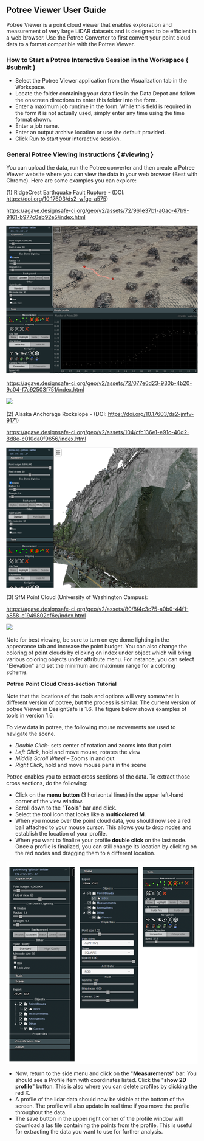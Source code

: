 ## Potree Viewer User Guide

Potree Viewer is a point cloud viewer that enables exploration and measurement of very large LiDAR datasets and is designed to be efficient in a web browser. Use the Potree Converter to first convert your point cloud data to a format compatible with the Potree Viewer.

### How to Start a Potree Interactive Session in the Workspace { #submit }

<ul>
<li>Select the Potree Viewer application from the Visualization tab in the Workspace.</li>
<li>Locate the folder containing your data files in the Data Depot and follow the onscreen directions to enter this folder into the form.</li>
<li>Enter a maximum job runtime in the form. While this field is required in the form it is not actually used, simply enter any time using the time format shown.</li>
<li>Enter a job name.</li>
<li>Enter an output archive location or use the default provided.</li>
<li>Click Run to start your interactive session.</li>
</ul>

### General Potree Viewing Instructions { #viewing }

You can upload the data, run the Potree converter and then create a Potree Viewer website where you can view the data in your web browser (Best with Chrome). Here are some examples you can explore:

(1) RidgeCrest Earthquake Fault Rupture - (DOI: <a data-ng-href="https://doi.org/10.17603/ds2-wfgc-a575" href="https://doi.org/10.17603/ds2-wfgc-a575">https://doi.org/10.17603/ds2-wfgc-a575</a>)

<a href="https://agave.designsafe-ci.org/geo/v2/assets/72/961e37b1-a0ac-47b9-9161-b977c0eb92e5/index.html">https://agave.designsafe-ci.org/geo/v2/assets/72/961e37b1-a0ac-47b9-9161-b977c0eb92e5/index.html</a>


![](./imgs/potreeviewer-1.png)

<a href="https://agave.designsafe-ci.org/geo/v2/assets/72/077e6d23-930b-4b20-9c04-f7c92503f751/index.html">https://agave.designsafe-ci.org/geo/v2/assets/72/077e6d23-930b-4b20-9c04-f7c92503f751/index.html</a>


![](./imgs/potreeviewer-2.png)


(2) Alaska Anchorage Rockslope - (DOI: <a data-ng-href="https://doi.org/10.17603/ds2-jmfv-9171" href="https://doi.org/10.17603/ds2-jmfv-9171">https://doi.org/10.17603/ds2-jmfv-9171</a>)

<a href="https://agave.designsafe-ci.org/geo/v2/assets/104/cfc136e1-e91c-40d2-8d8e-c010da0f9656/index.html">https://agave.designsafe-ci.org/geo/v2/assets/104/cfc136e1-e91c-40d2-8d8e-c010da0f9656/index.html</a>


![](./imgs/potreeviewer-3.png)

(3) SfM Point Cloud (University of Washington Campus):

<a href="https://agave.designsafe-ci.org/geo/v2/assets/80/8f4c3c75-a0b0-44f1-a858-e1949802cf6e/index.html">https://agave.designsafe-ci.org/geo/v2/assets/80/8f4c3c75-a0b0-44f1-a858-e1949802cf6e/index.html</a>


![](./imgs/potreeviewer-4.png)

Note for best viewing, be sure to turn on eye dome lighting in the appearance tab and increase the point budget. You can also change the coloring of point clouds by clicking on index under object which will bring various coloring objects under attribute menu. For instance, you can select "Elevation" and set the minimum and maximum range for a coloring scheme. 

<strong><span style="font-size: 11.0pt;"><span style='font-family: "Calibri",sans-serif;'>Potree Point Cloud Cross-section Tutorial</span></span></strong>

Note that the locations of the tools and options will vary somewhat in different version of potree, but the process is similar. The current version of potree Viewer in DesignSafe is 1.6. The figure below shows examples of tools in version 1.6.

To view data in potree, the following mouse movements are used to navigate the scene. 

<ul>
<li><i>Double Click</i>- sets center of rotation and zooms into that point.</li>
<li><i>Left Click</i>, hold and move mouse, rotates the view</li>
<li><i>Middle Scroll Wheel</i> – Zooms in and out</li>
<li><i>Right Click</i>, hold and move mouse pans in the scene</li>
</ul>

<span style="line-height: normal;">Potree enables you to extract cross sections of the data. To extract those cross sections, do the following:</span>

<ul>
<li><span style="line-height: normal;"><span style="">Click on the <b>menu button</b> (3 horizontal lines) in the upper left-hand corner of the view window.</span></span></li>
<li><span style="line-height: normal;"><span style="">Scroll down to the "<b>Tools</b>" bar and click.</span></span></li>
<li><span style="line-height: normal;"><span style="">Select the tool icon that looks like a <b>multicolored M</b>.</span></span></li>
<li><span style="line-height: normal;"><span style="">When you mouse over the point cloud data, you should now see a red ball attached to your mouse cursor. This allows you to drop nodes and establish the location of your profile.</span></span></li>
<li><span style="line-height: normal;"><span style="">When you want to finalize your profile <b>double click</b> on the last node. Once a profile is finalized, you can still change its location by clicking on the red nodes and dragging them to a different location.</span></span></li>
</ul>

![](./imgs/potreeviewer-5.png)

<ul>
<li><span style="line-height: normal;"><span style="">Now, return to the side menu and click on the "<b>Measurements</b>" bar. You should see a Profile item with coordinates listed. Click the "<b>show 2D profile</b>" button. This is also where you can delete profiles by clicking the red X.</span></span></li>
<li><span style="line-height: normal;"><span style="">A profile of the lidar data should now be visible at the bottom of the screen. The profile will also update in real time if you move the profile throughout the data.</span></span></li>
<li><span style="line-height: normal;"><span style="">The save button in the upper right corner of the profile window will download a las file containing the points from the profile. This is useful for extracting the data you want to use for further analysis. </span></span></li>
</ul>
